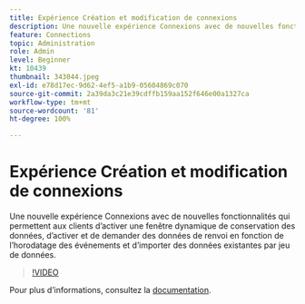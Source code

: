 ```yaml
---
title: Expérience Création et modification de connexions
description: Une nouvelle expérience Connexions avec de nouvelles fonctionnalités qui permettent aux clients d’activer une fenêtre dynamique de conservation des données, d’activer et de demander des données de renvoi en fonction des événements… (Les descriptions doivent comporter entre 60 et 160 caractères).
feature: Connections
topic: Administration
role: Admin
level: Beginner
kt: 10439
thumbnail: 343044.jpeg
exl-id: e78d17ec-9d62-4ef5-a1b9-05604869c070
source-git-commit: 2a39da3c21e39cdffb159aa152f646e00a1327ca
workflow-type: tm+mt
source-wordcount: '81'
ht-degree: 100%

---
```


# Expérience Création et modification de connexions

Une nouvelle expérience Connexions avec de nouvelles fonctionnalités qui permettent aux clients d’activer une fenêtre dynamique de conservation des données, d’activer et de demander des données de renvoi en fonction de l’horodatage des événements et d’importer des données existantes par jeu de données.

>[!VIDEO](https://video.tv.adobe.com/v/343044/?quality=12&learn=on)

Pour plus dʼinformations, consultez la [documentation](https://experienceleague.adobe.com/docs/analytics-platform/using/cja-connections/create-connection.html?lang=fr).
